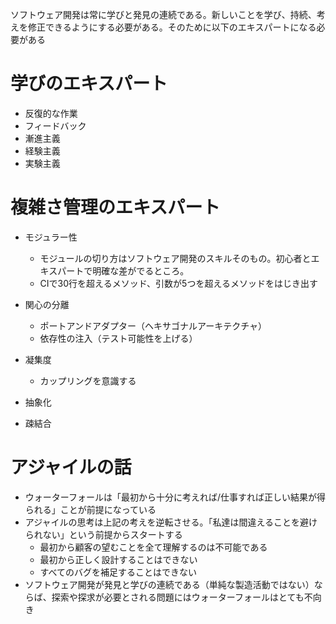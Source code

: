 ソフトウェア開発は常に学びと発見の連続である。新しいことを学び、持続、考えを修正できるようにする必要がある。そのために以下のエキスパートになる必要がある

# 学びのエキスパート
- 反復的な作業
- フィードバック
- 漸進主義
- 経験主義
- 実験主義

# 複雑さ管理のエキスパート
- モジュラー性 
  - モジュールの切り方はソフトウェア開発のスキルそのもの。初心者とエキスパートで明確な差がでるところ。
  - CIで30行を超えるメソッド、引数が5つを超えるメソッドをはじき出す

- 関心の分離 
  - ポートアンドアダプター（ヘキサゴナルアーキテクチャ）
  - 依存性の注入（テスト可能性を上げる）　　
  
- 凝集度
  - カップリングを意識する 
- 抽象化
- 疎結合

# アジャイルの話
- ウォーターフォールは「最初から十分に考えれば/仕事すれば正しい結果が得られる」ことが前提になっている
- アジャイルの思考は上記の考えを逆転させる。「私達は間違えることを避けられない」という前提からスタートする
  - 最初から顧客の望むことを全て理解するのは不可能である
  - 最初から正しく設計することはできない
  - すべてのバグを補足することはできない
- ソフトウェア開発が発見と学びの連続である（単純な製造活動ではない）ならば、探索や探求が必要とされる問題にはウォーターフォールはとても不向き

